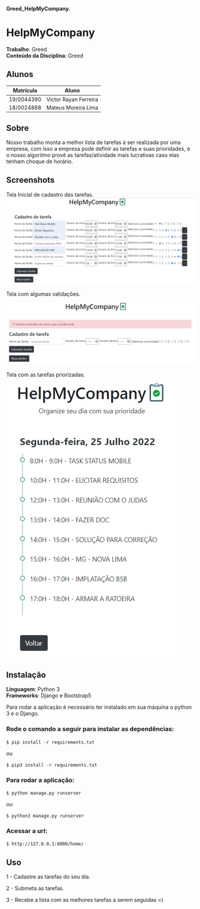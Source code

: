 **Greed_HelpMyCompany.** 

# HelpMyCompany

**Trabalho**: Greed<br>
**Conteúdo da Disciplina**: Greed<br>

## Alunos

|Matrícula | Aluno |
| -- | -- |
| 19/0044390 |  Victor Rayan Ferreira |
| 18/0024868 |  Mateus Moreira Lima |

## Sobre 
Nosso trabalho monta a melhor lista de tarefas à ser realizada por uma empresa, com isso a empresa pode definir as tarefas e suas prioridades, e o nosso algoritmo provê as tarefas/atividade mais lucrativas caso elas tenham choque de horário.

## Screenshots
Tela Inicial de cadastro das tarefas.
![Tela Inicial cadastrar tarefas](./imgs/tarefas.PNG)

Tela com algumas validações.

![Tela Inicial cadastrar tarefas](./imgs/telavalidacao.PNG)

Tela com as tarefas priorizadas.

![Tela com as tarefas priorizadas](./imgs/solucao.PNG)

## Instalação 
**Linguagem**: Python 3 <br>
**Frameworks**: Django e Bootstrap5<br>

Para rodar a aplicação é necessário ter instalado em sua máquina o python 3 e o Django.

### Rode o comando a seguir para instalar as dependências:
```
$ pip install -r requirements.txt
```
ou
```
$ pip3 install -r requirements.txt
```

### Para rodar a aplicação:

```
$ python manage.py runserver
```
ou
```
$ python3 manage.py runserver
```

### Acessar a url:
```
$ http://127.0.0.1:8000/home/
```


## Uso 
1 - Cadastre as tarefas do seu dia.

2 - Submeta as tarefas.

3 - Recebe a lista com as melhores tarefas a serem seguidas =)




